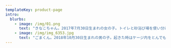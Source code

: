 ```yaml
---
templateKey: product-page
intro:
  blurbs:
    - image: /img/01.png
      text: "きなこちゃん。2017年7月30日生まれの女の子。トイレと砂浴び場を使い分けることができるめちゃめちゃ賢い子です✨性格はおっとりしてます\U0001F439時々らっこ食いをさせてくれます、その姿がとても可愛い笑"
    - image: /img/img_6353.jpg
      text: "ごまくん。2018年10月30日生まれの男の子。起きた時はケージ内をとんでもないスピードで駆け巡るぐらい元気で、やんちゃな子です\U0001F439見てて楽しいはむちゃんです✨"
---
```


